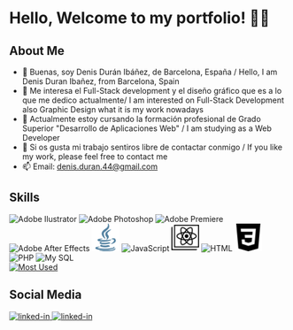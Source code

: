 # Hello, Welcome to my portfolio! 🤩🤩
## About Me
- 👋 Buenas, soy Denis Durán Ibáñez, de Barcelona, España / Hello, I am Denis Duran Ibañez, from Barcelona, Spain
- 👀 Me interesa el Full-Stack development y el diseño gráfico que es a lo que me dedico actualmente/ I am interested on Full-Stack Development also Graphic Design what it is my work nowadays
- 🌱 Actualmente estoy cursando la formación profesional de Grado Superior "Desarrollo de Aplicaciones Web" / I am studying as a Web Developer
- 💞️ Si os gusta mi trabajo sentiros libre de contactar conmigo / If you like my work, please feel free to contact me
- 📫 Email: denis.duran.44@gmail.com

## Skills
<div><img src="https://raw.githubusercontent.com/simple-icons/simple-icons/401aa711571f117e6f8c33ebd54a6d5b86465ec0/icons/adobeillustrator.svg" alt="Adobe Ilustrator" width="50"/>
<img src="https://raw.githubusercontent.com/simple-icons/simple-icons/401aa711571f117e6f8c33ebd54a6d5b86465ec0/icons/adobephotoshop.svg" alt="Adobe Photoshop"
width="50"/>
<img src="https://raw.githubusercontent.com/simple-icons/simple-icons/401aa711571f117e6f8c33ebd54a6d5b86465ec0/icons/adobepremierepro.svg" alt="Adobe Premiere"
width="50"/>
<img src="https://raw.githubusercontent.com/simple-icons/simple-icons/401aa711571f117e6f8c33ebd54a6d5b86465ec0/icons/adobeaftereffects.svg" alt="Adobe After Effects"
width="50"/>
<img src="https://raw.githubusercontent.com/simple-icons/simple-icons/401aa711571f117e6f8c33ebd54a6d5b86465ec0/icons/java.svg" alt="Java"
width="50"/>
<img src="https://raw.githubusercontent.com/simple-icons/simple-icons/401aa711571f117e6f8c33ebd54a6d5b86465ec0/icons/javascript.svg" alt="JavaScript"
width="50"/>     
<img src="https://raw.githubusercontent.com/simple-icons/simple-icons/401aa711571f117e6f8c33ebd54a6d5b86465ec0/icons/createreactapp.svg" alt="React"
width="50"/>
<img src="https://raw.githubusercontent.com/simple-icons/simple-icons/401aa711571f117e6f8c33ebd54a6d5b86465ec0/icons/html5.svg" alt="HTML"
width="50"/>     
<img src="https://raw.githubusercontent.com/simple-icons/simple-icons/401aa711571f117e6f8c33ebd54a6d5b86465ec0/icons/css3.svg" alt="CSS"
width="50"/>     
<img src="https://simpleicons.org/icons/php.svg" alt="PHP" width="50"/>
<img src="https://simpleicons.org/icons/mysql.svg" alt="My SQL" width="50"/></div>
<a href="https://github.com/drektmr?tab=repositories">
   <img src="https://github-readme-stats.vercel.app/api/top-langs/?username=drektmr&layout=compact"
   alt="Most Used"/>
</a>


## Social Media
<a href="https://www.linkedin.com/in/dduran44/">
   <img src="https://res.cloudinary.com/practicaldev/image/fetch/s--chf73s-H--/c_limit%2Cf_auto%2Cfl_progressive%2Cq_auto%2Cw_880/https://img.shields.io/badge/Linked_In-0077B5%3Fstyle%3Dfor-the-badge%26logo%3DLinkedIn%26logoColor%3Dwhite" alt="linked-in" loading="lazy" width="115" height="28">
</a>
<a href="https://instagram.com/denis.duran.44/">
   <img src="https://res.cloudinary.com/practicaldev/image/fetch/s--chf73s-H--/c_limit%2Cf_auto%2Cfl_progressive%2Cq_auto%2Cw_880/https://img.shields.io/badge/instagram-0077B5%3Fstyle%3Dfor-the-badge%26logo%3Dinstagram%26logoColor%3Dwhite" alt="linked-in" loading="lazy" width="115" height="28">
</a>
